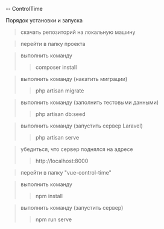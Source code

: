 -- ControlTime

Порядок установки и запуска

   > скачать репозиторий на локальную машину
   
   > перейти в папку проекта

   > выполнить команду
> 
> > composer install

   > выполнить команду (накатить миграции)
> 
> > php artisan migrate

   > выполнить команду (заполнить тестовыми данными)
> 
> > php artisan db:seed

   > выполнить команду (запустить сервер Laravel)
> 
> > php artisan serve

   > убедиться, что сервер поднялся на адресе 
> > http://localhost:8000

   > перейти в папку "vue-control-time"

   > выполнить команду
>
> > npm install

   > выполнить команду (запустить сервер)
>
> > npm run serve
